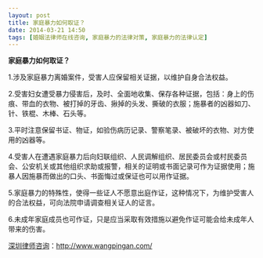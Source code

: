 ```yaml
---
layout: post
title: 家庭暴力如何取证？
date: 2014-03-21 14:50
tags: [婚姻法律师在线咨询, 家庭暴力的法律对策, 家庭暴力的法律认定]
---
```

<strong>家庭暴力如何取证？</strong>

1.涉及家庭暴力离婚案件，受害人应保留相关证据，以维护自身合法权益。

2.受害妇女遭受暴力侵害后，及时、全面地收集、保存各种证据，包括：身上的伤痕、带血的衣物、被打掉的牙齿、揪掉的头发、撕破的衣服；施暴者的凶器如刀、针、铁棍、木棒、石头等。

3.平时注意保留书证、物证，如验伤病历记录、警察笔录、被破坏的衣物、对方使用的凶器等。

4.受害人在遭遇家庭暴力后向妇联组织、人民调解组织、居民委员会或村民委员会、公安机关或其他组织求助或报警，相关的证明或书面记录可作为证据使用；施暴人因施暴而做出的口头、书面悔过或保证也可以用作证据。

5.家庭暴力的特殊性，使得一些证人不愿意出庭作证，这种情况下，为维护受害人的合法权益，可向法院申请调查相关证人的证言。

6.未成年家庭成员也可作证，只是应当采取有效措施以避免作证可能会给未成年人带来的伤害。

<a href="http://www.wangpingan.com/">深圳律师咨询</a>：<a href="http://www.wangpingan.com/">http://www.wangpingan.com/</a>


